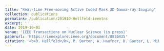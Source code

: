 ```yaml
---
title: "Real-time Free-moving Active Coded Mask 3D Gamma-ray Imaging"
collection: publications
permalink: /publication/201910-Hellfeld-ieeetns
excerpt: ''
date: 2019-10-01
venue: 'IEEE Transactions on Nuclear Science (in press)'
paperurl: 'https://ieeexplore.ieee.org/document/8826435'
citation: '<b>D. Hellfeld</b>, P. Barton, A. Haefner, D. Gunter, L. Mihailescu, and K. Vetter, &quot;Real-time Free-moving Active Coded Mask 3D Gamma-ray Imaging&quot;, <i>IEEE Trans. Nucl. Sci. (in press)</i>, 2019.'
---
```


<!-- This paper is about ... -->
